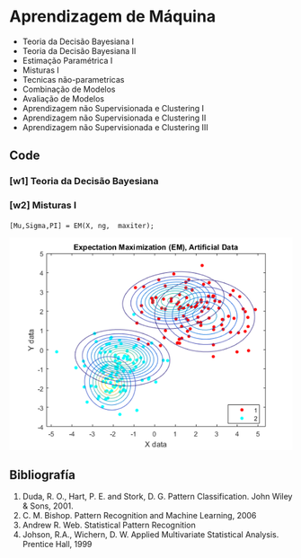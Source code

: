 # Aprendizagem de Máquina

- Teoria da Decisão Bayesiana I 
- Teoria da Decisão Bayesiana II
- Estimação Paramétrica I
- Misturas I
- Tecnicas não-parametricas
- Combinação de Modelos
- Avaliação de Modelos
- Aprendizagem não Supervisionada e Clustering I
- Aprendizagem não Supervisionada e Clustering II
- Aprendizagem não Supervisionada e Clustering III

## Code
### [w1] Teoria da Decisão Bayesiana
### [w2] Misturas I

`[Mu,Sigma,PI] = EM(X, ng,  maxiter);`

![EM_implementation](w2/EM.png)


## Bibliografía 
1. Duda, R. O., Hart, P. E. and Stork, D. G. Pattern Classification. John Wiley & Sons, 2001. 
2. C. M. Bishop. Pattern Recognition and Machine Learning, 2006
3. Andrew R. Web. Statistical Pattern Recognition
4. Johson, R.A., Wichern, D. W. Applied Multivariate Statistical Analysis. Prentice Hall, 1999 
